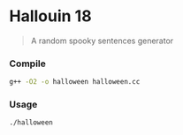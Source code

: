 # Hallouin 18

> A random spooky sentences generator

### Compile

```bash
g++ -O2 -o halloween halloween.cc

```

### Usage

```bash
./halloween
```
